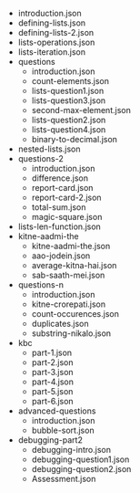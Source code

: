 - introduction.json
- defining-lists.json
- defining-lists-2.json
- lists-operations.json
- lists-iteration.json
- questions
  - introduction.json
  - count-elements.json
  - lists-question1.json
  - lists-question3.json
  - second-max-element.json
  - lists-question2.json
  - lists-question4.json
  - binary-to-decimal.json
- nested-lists.json
- questions-2
  - introduction.json
  - difference.json
  - report-card.json
  - report-card-2.json
  - total-sum.json
  - magic-square.json
- lists-len-function.json
- kitne-aadmi-the
  - kitne-aadmi-the.json
  - aao-jodein.json
  - average-kitna-hai.json
  - sab-saath-mei.json
- questions-n
  - introduction.json
  - kitne-crorepati.json
  - count-occurences.json
  - duplicates.json
  - substring-nikalo.json
- kbc
  - part-1.json
  - part-2.json
  - part-3.json
  - part-4.json
  - part-5.json
  - part-6.json
- advanced-questions
  - introduction.json
  - bubble-sort.json
- debugging-part2
	- debugging-intro.json
	- debugging-question1.json
	- debugging-question2.json
  - Assessment.json
